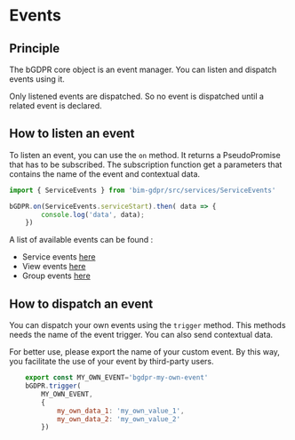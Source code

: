 # Events

## Principle
The bGDPR core object is an event manager. You can listen and dispatch events using it. 

Only listened events are dispatched. So no event is dispatched until a related event is declared.

## How to listen an event
To listen an event, you can use the `on` method. It returns a PseudoPromise that has to be subscribed. The subscription function get a parameters that contains the name of the event and contextual data.

```javascript
import { ServiceEvents } from 'bim-gdpr/src/services/ServiceEvents'

bGDPR.on(ServiceEvents.serviceStart).then( data => {
        console.log('data', data);
    })
```

A list of available events can be found :

- Service events [here](./service_events.md)
- View events [here](./view_events.md)
- Group events [here](./group_events.md)


## How to dispatch an event
You can dispatch your own events using the `trigger` method. This methods needs the name of the event trigger. You can also send contextual data.

For better use, please export the name of your custom event. By this way, you facilitate the use of your event by third-party users.

```javascript
    export const MY_OWN_EVENT='bgdpr-my-own-event'
    bGDPR.trigger(
        MY_OWN_EVENT, 
        { 
            my_own_data_1: 'my_own_value_1',
            my_own_data_2: 'my_own_value_2'
        })
```
